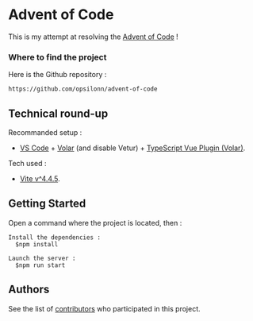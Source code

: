 # Advent of Code

This is my attempt at resolving the [Advent of Code](https://adventofcode.com) !



### Where to find the project
Here is the Github repository :
 ```
https://github.com/opsilonn/advent-of-code
 ```



## Technical round-up
Recommanded setup :
- [VS Code](https://code.visualstudio.com) + [Volar](https://marketplace.visualstudio.com/items?itemName=Vue.volar) (and disable Vetur) + [TypeScript Vue Plugin (Volar)](https://marketplace.visualstudio.com/items?itemName=Vue.vscode-typescript-vue-plugin).

Tech used :
- [Vite v^4.4.5](https://v4.vitejs.dev/).


## Getting Started
Open a command where the project is located, then :
```
Install the dependencies :
  $npm install
  
Launch the server :
  $npm run start
```



## Authors
See the list of [contributors](https://github.com/opsilonn/efrei-m1-otter-quiz/graphs/contributors) who participated in this project.
